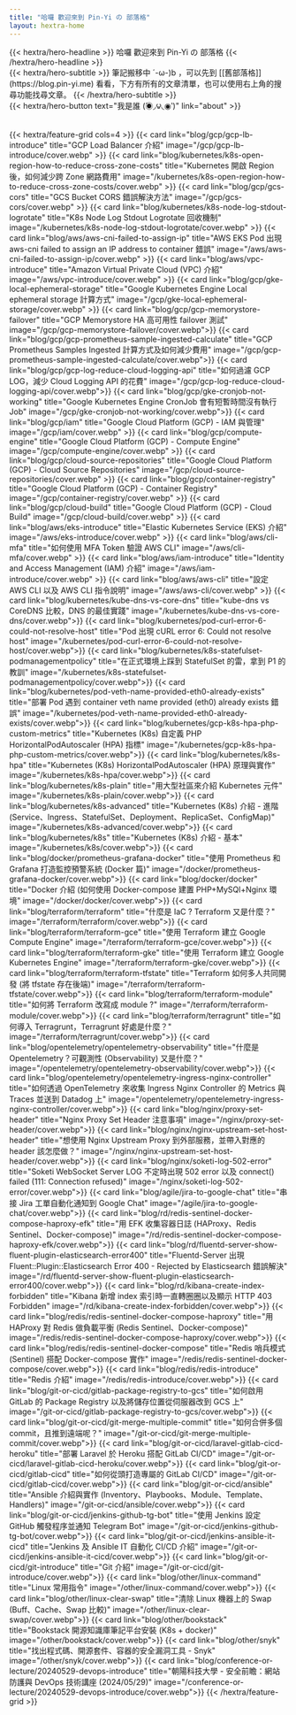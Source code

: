 ```yaml
---
title: "哈囉 歡迎來到 Pin-Yi の 部落格"
layout: hextra-home
---
```


<div class="hx-mt-6 hx-mb-6">
{{< hextra/hero-headline >}}
  哈囉 歡迎來到 Pin-Yi の 部落格
{{< /hextra/hero-headline >}}
</div>

<div class="hx-mb-12">
{{< hextra/hero-subtitle >}}
  筆記搬移中 ´-ω-)b ，可以先到 [[舊部落格]](https://blog.pin-yi.me) 看看，下方有所有的文章清單，也可以使用右上角的搜尋功能找尋文章。
{{< /hextra/hero-subtitle >}}
</div>

<div class="hx-mb-6">
{{< hextra/hero-button text="我是誰 (́◉◞౪◟◉‵)" link="about" >}}
</div>

<br>

{{< hextra/feature-grid cols=4 >}}
{{< card link="blog/gcp/gcp-lb-introduce" title="GCP Load Balancer 介紹" image="/gcp/gcp-lb-introduce/cover.webp" >}}
{{< card link="blog/kubernetes/k8s-open-region-how-to-reduce-cross-zone-costs" title="Kubernetes 開啟 Region 後，如何減少跨 Zone 網路費用" image="/kubernetes/k8s-open-region-how-to-reduce-cross-zone-costs/cover.webp" >}}
{{< card link="blog/gcp/gcs-cors" title="GCS Bucket CORS 錯誤解決方法" image="/gcp/gcs-cors/cover.webp" >}}
{{< card link="blog/kubernetes/k8s-node-log-stdout-logrotate" title="K8s Node Log Stdout Logrotate 回收機制" image="/kubernetes/k8s-node-log-stdout-logrotate/cover.webp" >}}
{{< card link="blog/aws/aws-cni-failed-to-assign-ip" title="AWS EKS Pod 出現 aws-cni failed to assign an IP address to container 錯誤" image="/aws/aws-cni-failed-to-assign-ip/cover.webp" >}}
{{< card link="blog/aws/vpc-introduce" title="Amazon Virtual Private Cloud (VPC) 介紹" image="/aws/vpc-introduce/cover.webp" >}}
{{< card link="blog/gcp/gke-local-ephemeral-storage" title="Google Kubernetes Engine Local ephemeral storage 計算方式" image="/gcp/gke-local-ephemeral-storage/cover.webp" >}}
{{< card link="blog/gcp/gcp-memorystore-failover" title="GCP Memorystore HA 高可用性 failover 測試" image="/gcp/gcp-memorystore-failover/cover.webp">}}
{{< card link="blog/gcp/gcp-prometheus-sample-ingested-calculate" title="GCP Prometheus Samples Ingested 計算方式及如何減少費用" image="/gcp/gcp-prometheus-sample-ingested-calculate/cover.webp">}}
{{< card link="blog/gcp/gcp-log-reduce-cloud-logging-api" title="如何過濾 GCP LOG，減少 Cloud Logging API 的花費" image="/gcp/gcp-log-reduce-cloud-logging-api/cover.webp">}}
{{< card link="blog/gcp/gke-cronjob-not-working" title="Google Kubernetes Engine CronJob 會有短暫時間沒有執行 Job" image="/gcp/gke-cronjob-not-working/cover.webp">}}
{{< card link="blog/gcp/iam" title="Google Cloud Platform (GCP) - IAM 與管理" image="/gcp/iam/cover.webp" >}}
{{< card link="blog/gcp/compute-engine" title="Google Cloud Platform (GCP) - Compute Engine" image="/gcp/compute-engine/cover.webp" >}}
{{< card link="blog/gcp/cloud-source-repositories" title="Google Cloud Platform (GCP) - Cloud Source Repositories" image="/gcp/cloud-source-repositories/cover.webp" >}}
{{< card link="blog/gcp/container-registry" title="Google Cloud Platform (GCP) - Container Registry" image="/gcp/container-registry/cover.webp" >}}
{{< card link="blog/gcp/cloud-build" title="Google Cloud Platform (GCP) - Cloud Build" image="/gcp/cloud-build/cover.webp" >}}
{{< card link="blog/aws/eks-introduce" title="Elastic Kubernetes Service (EKS) 介紹" image="/aws/eks-introduce/cover.webp" >}}
{{< card link="blog/aws/cli-mfa" title="如何使用 MFA Token 驗證 AWS CLI" image="/aws/cli-mfa/cover.webp" >}}
{{< card link="blog/aws/iam-introduce" title="Identity and Access Management (IAM) 介紹" image="/aws/iam-introduce/cover.webp" >}}
{{< card link="blog/aws/aws-cli" title="設定 AWS CLI 以及 AWS CLI 指令說明" image="/aws/aws-cli/cover.webp" >}}
{{< card link="blog/kubernetes/kube-dns-vs-core-dns" title="kube-dns vs CoreDNS 比較，DNS 的最佳實踐" image="/kubernetes/kube-dns-vs-core-dns/cover.webp">}}
{{< card link="blog/kubernetes/pod-curl-error-6-could-not-resolve-host" title="Pod 出現 cURL error 6: Could not resolve host" image="/kubernetes/pod-curl-error-6-could-not-resolve-host/cover.webp">}}
{{< card link="blog/kubernetes/k8s-statefulset-podmanagementpolicy" title="在正式環境上踩到 StatefulSet 的雷，拿到 P1 的教訓" image="/kubernetes/k8s-statefulset-podmanagementpolicy/cover.webp">}}
{{< card link="blog/kubernetes/pod-veth-name-provided-eth0-already-exists" title="部署 Pod 遇到 container veth name provided (eth0) already exists 錯誤" image="/kubernetes/pod-veth-name-provided-eth0-already-exists/cover.webp">}}
{{< card link="blog/kubernetes/gcp-k8s-hpa-php-custom-metrics" title="Kubernetes (K8s) 自定義 PHP HorizontalPodAutoscaler (HPA) 指標" image="/kubernetes/gcp-k8s-hpa-php-custom-metrics/cover.webp">}}
{{< card link="blog/kubernetes/k8s-hpa" title="Kubernetes (K8s) HorizontalPodAutoscaler (HPA) 原理與實作" image="/kubernetes/k8s-hpa/cover.webp">}}
{{< card link="blog/kubernetes/k8s-plain" title="用大型社區來介紹 Kubernetes 元件" image="/kubernetes/k8s-plain/cover.webp">}}
{{< card link="blog/kubernetes/k8s-advanced" title="Kubernetes (K8s) 介紹 - 進階 (Service、Ingress、StatefulSet、Deployment、ReplicaSet、ConfigMap)" image="/kubernetes/k8s-advanced/cover.webp">}}
{{< card link="blog/kubernetes/k8s" title="Kubernetes (K8s) 介紹 - 基本" image="/kubernetes/k8s/cover.webp">}}
{{< card link="blog/docker/prometheus-grafana-docker" title="使用 Prometheus 和 Grafana 打造監控預警系統 (Docker 篇)" image="/docker/prometheus-grafana-docker/cover.webp">}}
{{< card link="blog/docker/docker" title="Docker 介紹 (如何使用 Docker-compose 建置 PHP+MySQl+Nginx 環境" image="/docker/docker/cover.webp">}}
{{< card link="blog/terraform/terraform" title="什麼是 IaC ? Terraform 又是什麼？" image="/terraform/terraform/cover.webp">}}
{{< card link="blog/terraform/terraform-gce" title="使用 Terraform 建立 Google Compute Engine" image="/terraform/terraform-gce/cover.webp">}}
{{< card link="blog/terraform/terraform-gke" title="使用 Terraform 建立 Google Kubernetes Engine" image="/terraform/terraform-gke/cover.webp">}}
{{< card link="blog/terraform/terraform-tfstate" title="Terraform 如何多人共同開發 (將 tfstate 存在後端)" image="/terraform/terraform-tfstate/cover.webp">}}
{{< card link="blog/terraform/terraform-module" title="如何將 Terraform 改寫成 module ?" image="/terraform/terraform-module/cover.webp">}}
{{< card link="blog/terraform/terragrunt" title="如何導入 Terragrunt，Terragrunt 好處是什麼？" image="/terraform/terragrunt/cover.webp">}}
{{< card link="blog/opentelemetry/opentelemetry-observability" title="什麼是 Opentelemetry？可觀測性 (Observability) 又是什麼？" image="/opentelemetry/opentelemetry-observability/cover.webp">}}
{{< card link="blog/opentelemetry/opentelemetry-ingress-nginx-controller" title="如何透過 OpenTelemetry 來收集 Ingress Nginx Controller 的 Metrics 與 Traces 並送到 Datadog 上" image="/opentelemetry/opentelemetry-ingress-nginx-controller/cover.webp">}}
{{< card link="blog/nginx/proxy-set-header" title="Nginx Proxy Set Header 注意事項" image="/nginx/proxy-set-header/cover.webp">}}
{{< card link="blog/nginx/nginx-upstream-set-host-header" title="想使用 Nginx Upstream Proxy 到外部服務，並帶入對應的 header 該怎麼做？" image="/nginx/nginx-upstream-set-host-header/cover.webp">}}
{{< card link="blog/nginx/soketi-log-502-error" title="Soketi WebSocket Server LOG 不定時出現 502 error 以及 connect() failed (111: Connection refused)" image="/nginx/soketi-log-502-error/cover.webp">}}
{{< card link="blog/agile/jira-to-google-chat" title="串接 Jira 工單自動化通知到 Google Chat" image="/agile/jira-to-google-chat/cover.webp">}}
{{< card link="blog/rd/redis-sentinel-docker-compose-haproxy-efk" title="用 EFK 收集容器日誌 (HAProxy、Redis Sentinel、Docker-compose)" image="/rd/redis-sentinel-docker-compose-haproxy-efk/cover.webp">}}
{{< card link="blog/rd/fluentd-server-show-fluent-plugin-elasticsearch-error400" title="Fluentd-Server 出現 Fluent::Plugin::Elasticsearch Error 400 - Rejected by Elasticsearch 錯誤解決" image="/rd/fluentd-server-show-fluent-plugin-elasticsearch-error400/cover.webp">}}
{{< card link="blog/rd/kibana-create-index-forbidden" title="Kibana 新增 index 索引時一直轉圈圈以及顯示 HTTP 403 Forbidden" image="/rd/kibana-create-index-forbidden/cover.webp">}}
{{< card link="blog/redis/redis-sentinel-docker-compose-haproxy" title="用 HAProxy 對 Redis 做負載平衡 (Redis Sentinel、Docker-compose)" image="/redis/redis-sentinel-docker-compose-haproxy/cover.webp">}}
{{< card link="blog/redis/redis-sentinel-docker-compose" title="Redis 哨兵模式 (Sentinel) 搭配 Docker-compose 實作" image="/redis/redis-sentinel-docker-compose/cover.webp">}}
{{< card link="blog/redis/redis-introduce" title="Redis 介紹" image="/redis/redis-introduce/cover.webp">}}
{{< card link="blog/git-or-cicd/gitlab-package-registry-to-gcs" title="如何啟用 GitLab 的 Package Registry 以及將儲存位置從伺服器改到 GCS 上" image="/git-or-cicd/gitlab-package-registry-to-gcs/cover.webp">}}
{{< card link="blog/git-or-cicd/git-merge-multiple-commit" title="如何合併多個 commit，且推到遠端呢？" image="/git-or-cicd/git-merge-multiple-commit/cover.webp">}}
{{< card link="blog/git-or-cicd/laravel-gitlab-cicd-heroku" title="部署 Laravel 於 Heroku 搭配 GitLab CI/CD" image="/git-or-cicd/laravel-gitlab-cicd-heroku/cover.webp">}}
{{< card link="blog/git-or-cicd/gitlab-cicd" title="如何從頭打造專屬的 GitLab CI/CD" image="/git-or-cicd/gitlab-cicd/cover.webp">}}
{{< card link="blog/git-or-cicd/ansible" title="Ansible 介紹與實作 (Inventory、Playbooks、Module、Template、Handlers)" image="/git-or-cicd/ansible/cover.webp">}}
{{< card link="blog/git-or-cicd/jenkins-github-tg-bot" title="使用 Jenkins 設定 GitHub 觸發程序並通知 Telegram Bot" image="/git-or-cicd/jenkins-github-tg-bot/cover.webp">}}
{{< card link="blog/git-or-cicd/jenkins-ansible-it-cicd" title="Jenkins 及 Ansible IT 自動化 CI/CD 介紹" image="/git-or-cicd/jenkins-ansible-it-cicd/cover.webp">}}
{{< card link="blog/git-or-cicd/git-introduce" title="Git 介紹" image="/git-or-cicd/git-introduce/cover.webp">}}
{{< card link="blog/other/linux-command" title="Linux 常用指令" image="/other/linux-command/cover.webp">}}
{{< card link="blog/other/linux-clear-swap" title="清除 Linux 機器上的 Swap (Buff、Cache、Swap 比較)" image="/other/linux-clear-swap/cover.webp">}}
{{< card link="blog/other/bookstack" title="Bookstack 開源知識庫筆記平台安裝 (K8s + docker)" image="/other/bookstack/cover.webp">}}
{{< card link="blog/other/snyk" title="找出程式碼、開源套件、容器的安全漏洞工具 - Snyk" image="/other/snyk/cover.webp">}}
{{< card link="blog/conference-or-lecture/20240529-devops-introduce" title="朝陽科技大學 - 安全前瞻：網站防護與 DevOps 技術講座 (2024/05/29)" image="/conference-or-lecture/20240529-devops-introduce/cover.webp">}}
{{< /hextra/feature-grid >}}